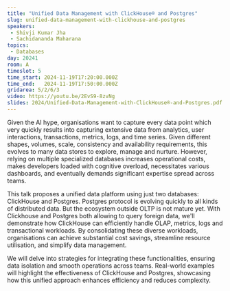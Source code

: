 ```yaml
---
title: "Unified Data Management with ClickHouse® and Postgres"
slug: unified-data-management-with-clickhouse-and-postgres
speakers:
 - Shivji Kumar Jha
 - Sachidananda Maharana
topics:
 - Databases
day: 20241
room: A
timeslot: 5
time_start: 2024-11-19T17:20:00.000Z
time_end:   2024-11-19T17:50:00.000Z
gridarea: 5/2/6/3
video: https://youtu.be/2EvS9-8zvNg
slides: 2024/Unified-Data-Management-with-ClickHouse®-and-Postgres.pdf
---
```


Given the AI hype, organisations want to capture every data point which very quickly results into capturing extensive data from analytics, user interactions, transactions, metrics, logs, and time series. Given different shapes, volumes, scale, consistency and availability requirements, this evolves to many data stores to explore, manage and nurture. However, relying on multiple specialized databases increases operational costs, makes developers loaded with cognitive overload, necessitates various dashboards, and eventually demands significant expertise spread across teams.
 
This talk proposes a unified data platform using just two databases: ClickHouse and Postgres. Postgres protocol is evolving quickly to all kinds of distributed data. But the ecosystem outside OLTP is not mature yet. With Clickhouse and Postgres both allowing to query foreign data, we'll demonstrate how ClickHouse can efficiently handle OLAP, metrics, logs and transactional workloads. By consolidating these diverse workloads, organisations can achieve substantial cost savings, streamline resource utilisation, and simplify data management.
 
 We will delve into strategies for integrating these functionalities, ensuring data isolation and smooth operations across teams. Real-world examples will highlight the effectiveness of ClickHouse and Postgres, showcasing how this unified approach enhances efficiency and reduces complexity.